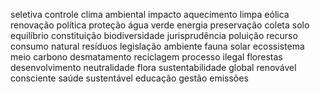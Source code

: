 seletiva
controle
clima
ambiental
impacto
aquecimento
limpa
eólica
renovação
política
proteção
água
verde
energia
preservação
coleta
solo
equilíbrio
constituição
biodiversidade
jurisprudência
poluição
recurso
consumo
natural
resíduos
legislação
ambiente
fauna
solar
ecossistema
meio
carbono
desmatamento
reciclagem
processo
ilegal
florestas
desenvolvimento
neutralidade
flora
sustentabilidade
global
renovável
consciente
saúde
sustentável
educação
gestão
emissões